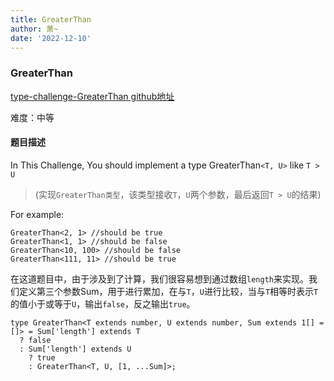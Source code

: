 ```yaml
---
title: GreaterThan
author: 萧~
date: '2022-12-10'
---
```


### GreaterThan
[type-challenge-GreaterThan github地址](https://github.com/type-challenges/type-challenges/blob/main/questions/04425-medium-greater-than/README.md)

难度：中等

#### 题目描述

In This Challenge, You should implement a type GreaterThan```<T, U>``` like ```T > U```

>(实现```GreaterThan类型```，该类型接收```T```，```U```两个参数，最后返回```T > U```的结果)

For example:

```
GreaterThan<2, 1> //should be true
GreaterThan<1, 1> //should be false
GreaterThan<10, 100> //should be false
GreaterThan<111, 11> //should be true
```

在这道题目中，由于涉及到了计算，我们很容易想到通过数组```length```来实现。我们定义第三个参数Sum，用于进行累加，在与```T```，```U```进行比较，当与```T```相等时表示```T```的值小于或等于```U```，输出```false```，反之输出```true```。

```
type GreaterThan<T extends number, U extends number, Sum extends 1[] = []> = Sum['length'] extends T
  ? false
  : Sum['length'] extends U
    ? true
    : GreaterThan<T, U, [1, ...Sum]>;
```
